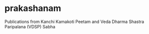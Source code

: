 # prakashanam
Publications from Kanchi Kamakoti Peetam and Veda Dharma Shastra Paripalana (VDSP) Sabha

